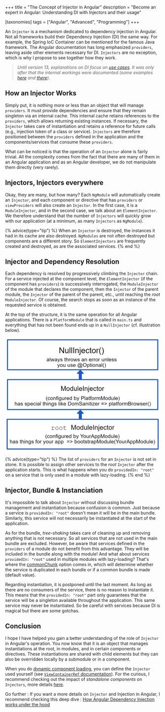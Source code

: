 +++
title = "The Concept of Injector in Angular"
description = "Become an expert in Angular: Understanding DI with Injectors and their usage"

[taxonomies]
tags = ["Angular", "Advanced", "Programming"]
+++

An `Injector` is a mechanism dedicated to dependency injection in Angular. Not all frameworks build their Dependency Injection (DI) the same way. For example, the Spring IoC Container can be mentioned for the famous Java framework. The Angular documentation has long emphasized `providers`, leaving aside other elements necessary for DI. `Injectors` are no exception, which is why I propose to see together how they work.

<!-- more -->

> _Until version 13, explanations on DI focus on [use cases](https://v13.angular.io/guide/dependency-injection-providers). It was only after that the internal workings were documented (some examples [here](https://angular.io/guide/dependency-injection) and [there](https://angular.io/guide/hierarchical-dependency-injection))._

## How an Injector Works

Simply put, it is nothing more or less than an object that will manage `providers`. It must provide dependencies and ensure that they remain singleton via an internal cache. This internal cache retains references to the `providers`, which allows returning existing instances. If necessary, the `Injector` takes care of instantiation and retains a reference for future calls (e.g., injection token of a class or service). `Injectors` are therefore positioned between the `providers` defined in the application and the components/services that consume these `providers`.

What can be noticed is that the operation of an `Injector` alone is fairly trivial. All the complexity comes from the fact that there are many of them in an Angular application and as an Angular developer, we do not manipulate them directly (very rarely).

## Injectors, Injectors everywhere

Okay, they are many, but how many? Each `NgModule` will automatically create an `Injector`, and each component or directive that has `providers` or `viewProviders` will also create an `Injector`. In the first case, it is a `ModuleInjector`, and in the second case, we talk about an `ElementInjector`. We therefore understand that the number of `Injectors` will quickly grow with our application (at a minimum, as many `Injectors` as `NgModule`).

{% advice(type="tip") %}
When an `Injector` is destroyed, the instances it had in its cache are also destroyed. `NgModules` are not often destroyed but components are a different story. So `ElementInjectors` are frequently created and destroyed, as are the associated services.
{% end %}

## Injector and Dependency Resolution

Each dependency is resolved by progressively climbing the `Injector` chain. For a service injected at the component level, the `ElementInjector` (if the component has `providers`) is successively interrogated, the `ModuleInjector` of the module that declares the component, then the `Injector` of the parent module, the `Injector` of the parent of the parent, etc., until reaching the _root_ `ModuleInjector`. Of course, the search stops as soon as an instance of the requested service is obtained.

At the top of the structure, it is the same operation for all Angular applications. There is a `PlatformModule` that is called in `main.ts` and everything that has not been found ends up in a `NullInjector` (cf. illustration below).

![Illustration of the root `Injector`, the platform `Injector` and the `NullInjector`](base-injectors.png)

{% advice(type="tip") %}
The list of `providers` for an `Injector` is not set in stone. It is possible to assign other services to the _root_ `Injector` after the application starts. This is what happens when you do `providedIn: "root"` on a service that is only used in a module with lazy-loading.
{% end %}

## Injector, Bundle & Instanciation

It's impossible to talk about `Injector` without discussing bundle management and instantiation because confusion is common. Just because a service is `providedIn: "root"` doesn't mean it will be in the main bundle. Similarly, this service will not necessarily be instantiated at the start of the application.

As for the bundle, _tree-shaking_ takes care of cleaning up and removing anything that is not necessary. So all services that are not used in the main bundle are excluded. However, be aware that services defined in the `providers` of a module do not benefit from this advantage. They will be included in the bundle along with the module! And what about services `providedIn: "root"` used in multiple modules with lazy-loading? That's where the [commonChunk](https://github.com/angular/angular-cli/blob/ce3f1bd6b9bd4f584fba9abe9bd7d6bb81670bda/packages/angular_devkit/build_angular/src/builders/browser/schema.json#L262) option comes in, which will determine whether the service is duplicated in each bundle or if a common bundle is made (default value).

Regarding instantiation, it is postponed until the last moment. As long as there are no consumers of the service, there is no reason to instantiate it. This means that the `providedIn: "root"` part only guarantees that the service will be a singleton available throughout the application. This same service may never be instantiated. So be careful with services because DI is magical but there are some gotchas.

## Conclusion

I hope I have helped you gain a better understanding of the role of `Injector` in Angular's operation. You now know that it is an object that manages instantiations at the root, in modules, and in certain components or directives. These instantiations are shared with child elements but they can also be overridden locally by a submodule or in a component.

When you do [dynamic component loading](https://angular.io/guide/dynamic-component-loader), you can define the `Injector` used yourself (see [`ViewContainerRef` documentation](https://angular.io/api/core/ViewContainerRef#createcomponent)). For the curious, I recommend checking out the impact of _standalone components_ on `Injectors`, more details [here](https://angular.io/guide/standalone-components#dependency-injection-and-injectors-hierarchy).

Go further : If you want a more details on `Injector` and Injection in Angular, I recommend checking this deep dive : [How Angular Dependency Injection works under the hood](https://medium.com/ngconf/how-angular-dependency-injection-works-under-the-hood-cc210f7040bd)
